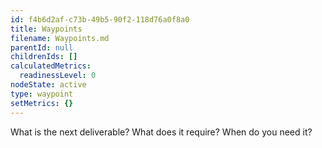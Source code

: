 ```yaml
---
id: f4b6d2af-c73b-49b5-90f2-118d76a0f8a0
title: Waypoints
filename: Waypoints.md
parentId: null
childrenIds: []
calculatedMetrics:
  readinessLevel: 0
nodeState: active
type: waypoint
setMetrics: {}
---
```

What is the next deliverable? What does it require? When do you need it?